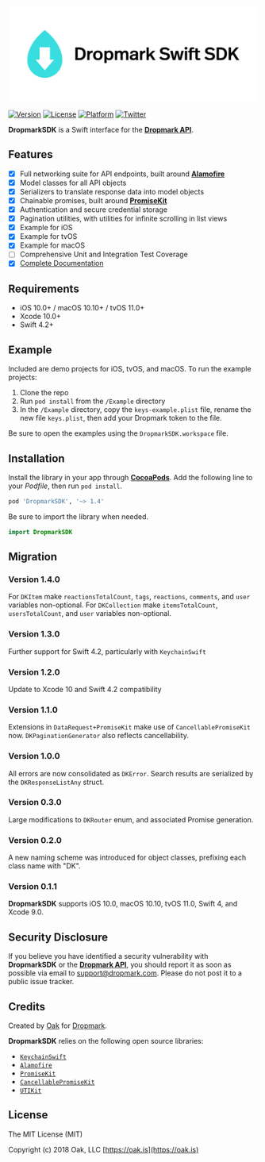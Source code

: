 <p align="center" >
    <img src="https://raw.githubusercontent.com/dropmark/Swift-SDK/master/DropmarkSwiftSDK.png" alt="Dropmark Swift SDK" title="Dropmark Swift SDK" width="506" height="192"
</p>

[![Version](https://img.shields.io/cocoapods/v/DropmarkSDK.svg?style=flat)](https://cocoapods.org/pods/DropmarkSDK)
[![License](https://img.shields.io/cocoapods/l/DropmarkSDK.svg?style=flat)](https://cocoapods.org/pods/DropmarkSDK)
[![Platform](https://img.shields.io/cocoapods/p/DropmarkSDK.svg?style=flat)](https://cocoapods.org/pods/DropmarkSDK)
[![Twitter](https://img.shields.io/badge/twitter-%40oakstudios-blue.svg)](http://twitter.com/oakstudios)

**DropmarkSDK** is a Swift interface for the [**Dropmark API**](https://www.dropmark.com/api/topics/introduction/). 

## Features

- [x] Full networking suite for API endpoints, built around [**Alamofire**](https://github.com/Alamofire/Alamofire)
- [x] Model classes for all API objects
- [x] Serializers to translate response data into model objects
- [x] Chainable promises, built around [**PromiseKit**](https://github.com/mxcl/PromiseKit)
- [x] Authentication and secure credential storage
- [x] Pagination utilities, with utilities for infinite scrolling in list views
- [x] Example for iOS
- [x] Example for tvOS
- [x] Example for macOS
- [ ] Comprehensive Unit and Integration Test Coverage
- [x] [Complete Documentation](https://dropmark.github.io/Swift-SDK)

## Requirements

- iOS 10.0+ / macOS 10.10+ / tvOS 11.0+
- Xcode 10.0+
- Swift 4.2+

## Example

Included are demo projects for iOS, tvOS, and macOS. To run the example projects:

1. Clone the repo
2. Run `pod install` from the `/Example` directory
3. In the `/Example` directory, copy the `keys-example.plist` file, rename the new file `keys.plist`, then add your Dropmark token to the file. 

Be sure to open the examples using the `DropmarkSDK.workspace` file.

## Installation

Install the library in your app through [**CocoaPods**](http://cocoapods.org). Add the following line to your *Podfile*, then run `pod install`.

```ruby
pod 'DropmarkSDK', '~> 1.4'
```

Be sure to import the library when needed.

```swift
import DropmarkSDK
```

## Migration

### Version 1.4.0
For `DKItem` make `reactionsTotalCount`, `tags`, `reactions`, `comments`, and `user` variables non-optional. For `DKCollection` make `itemsTotalCount`, `usersTotalCount`, and `user` variables non-optional.

### Version 1.3.0
Further support for Swift 4.2, particularly with `KeychainSwift`

### Version 1.2.0
Update to Xcode 10 and Swift 4.2 compatibility

### Version 1.1.0
Extensions in `DataRequest+PromiseKit` make use of `CancellablePromiseKit` now. `DKPaginationGenerator` also reflects cancellability.

### Version 1.0.0
All errors are now consolidated as `DKError`.  Search results are serialized by the `DKResponseListAny` struct.

### Version 0.3.0
Large modifications to `DKRouter` enum, and associated Promise generation.

### Version 0.2.0
A new naming scheme was introduced for object classes, prefixing each class name with "DK".

### Version 0.1.1

**DropmarkSDK** supports iOS 10.0, macOS 10.10, tvOS 11.0, Swift 4, and Xcode 9.0.

## Security Disclosure

If you believe you have identified a security vulnerability with **DropmarkSDK** or the [**Dropmark API**](https://www.dropmark.com/api/topics/introduction/), you should report it as soon as possible via email to support@dropmark.com. Please do not post it to a public issue tracker.

## Credits

Created by [Oak](https://oak.is) for [Dropmark](https://www.dropmark.com).

**DropmarkSDK** relies on the following open source libraries:

- [`KeychainSwift`](https://github.com/evgenyneu/keychain-swift)
- [`Alamofire`](https://github.com/Alamofire/Alamofire)
- [`PromiseKit`](https://github.com/mxcl/PromiseKit)
- [`CancellablePromiseKit`](https://github.com/johannesd/CancellablePromiseKit)
- [`UTIKit`](https://github.com/cockscomb/UTIKit)

## License

The MIT License (MIT)

Copyright (c) 2018 Oak, LLC [https://oak.is](https://oak.is)
